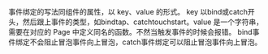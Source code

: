 
事件绑定的写法同组件的属性，以 key、value 的形式。
key 以bind或catch开头，然后跟上事件的类型，如bindtap、catchtouchstart。value 是一个字符串，
需要在对应的 Page 中定义同名的函数。不然当触发事件的时候会报错。
bind事件绑定不会阻止冒泡事件向上冒泡，catch事件绑定可以阻止冒泡事件向上冒泡。